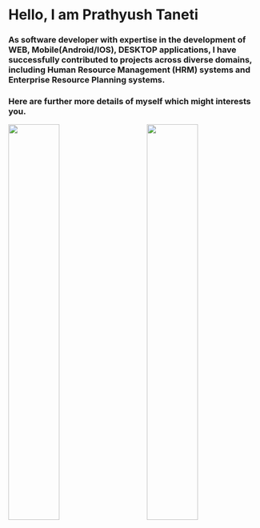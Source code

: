 # Hello, I am Prathyush Taneti

### As software developer with expertise in the development of WEB, Mobile(Android/IOS), DESKTOP applications, I have successfully contributed to projects across diverse domains, including Human Resource Management (HRM) systems and Enterprise Resource Planning systems. 

### Here are further more details of myself which might interests you.

<img align="left" width="45%" src="https://github-readme-stats.vercel.app/api/top-langs/?username=PrathyushTaneti&layout=compact&show_icons=true&theme=radical"/>
<img align="right" width="45%" src="https://github-readme-stats.vercel.app/api?username=PrathyushTaneti&show_icons=true&theme=radical"/>





<!--
**PrathyushTaneti/PrathyushTaneti** is a ✨ _special_ ✨ repository because its `README.md` (this file) appears on your GitHub profile.

Here are some ideas to get you started:

- 🔭 I’m currently working on ...
- 🌱 I’m currently learning ...
- 👯 I’m looking to collaborate on ...
- 🤔 I’m looking for help with ...
- 💬 Ask me about ...
- 📫 How to reach me: ...
- 😄 Pronouns: ...
- ⚡ Fun fact: ...
-->
